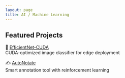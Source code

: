 ```yaml
---
layout: page
title: AI / Machine Learning
---
```


## Featured Projects

🧠 [EfficientNet-CUDA](https://github.com/your-org/efficientnet-lite-cuda)  
  CUDA-optimized image classifier for edge deployment

✍️ [AutoNotate](https://github.com/your-org/autonotate)  
  Smart annotation tool with reinforcement learning
